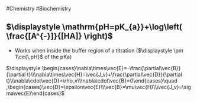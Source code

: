 #Chemistry #Biochemistry 
## $\displaystyle \mathrm{pH=pK_{a}}+\log\left( \frac{[A^{-}]}{[HA]} \right)$
* Works when inside the buffer region of a titration ($\displaystyle \pm 1\ce{\,pH}$ of the $\displaystyle \mathrm{pKa}$)

$\displaystyle \begin{cases}\nabla\times\vec{E}=-\frac{\partial\vec{B}}{\partial t}\\\nabla\times\vec{H}=\vec{J_v}+\frac{\partial\vec{D}}{\partial t}\\\nabla\cdot\vec{D}=\rho_v\\\nabla\cdot\vec{B}=0\end{cases}\quad ,\begin{cases}\vec{D}=\epsilon\vec{E}\\\vec{B}=\mu\vec{H}\\\vec{J_v}=\sigma\vec{E}\end{cases}$